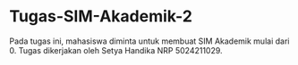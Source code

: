 # Tugas-SIM-Akademik-2
Pada tugas ini, mahasiswa diminta untuk membuat SIM Akademik mulai dari 0.
Tugas dikerjakan oleh Setya Handika NRP 5024211029.
